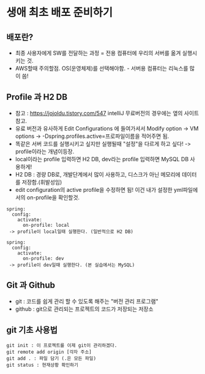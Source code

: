 # 생애 최초 배포 준비하기

## 배포란?
- 최종 사용자에게 SW를 전달하는 과정 = 전용 컴퓨터에 우리의 서버를 옮겨 실행시키는 것.
- AWS할때 주의할점. OS(운영체제)를 선택해야함. - 서버용 컴퓨터는 리눅스를 많이 씀!

## Profile 과 H2 DB
- 참고 : https://jojoldu.tistory.com/547 intelliJ 무료버전의 경우에는 옆의 사이트 참고.
- 유료 버전과 유사하게 Edit Configurations 에 들여가셔서 Modify option -> VM options -> -Dspring.profiles.active=프로파일이름을 적어주면 됨.
- 똑같은 서버 코드를 실행시키고 싶지만 실행될때 "설정"을 다르게 하고 싶다! -> profile이라는 개념이등장.
- local이라는 profile 입력하면 H2 DB, dev라는 profile 입력하면 MySQL DB 사용하게!
- H2 DB : 경량 DB로, 개발단계에서 많이 사용하고, 디스크가 아닌 메모리에 데이터를 저장함.(휘발성임)
- edit configuration의 active profile을 수정하면 됨! 이건 내가 설정한 yml파일에서의 on-profile을 확인할것.
```
spring:
  config:
    activate:
      on-profile: local
 -> profile이 local일때 실행한다. (일반적으로 H2 DB)
 
spring:
  config:
    activate:
      on-profile: dev
 -> profile이 dev일때 실행한다. (본 실습에서는 MySQL)
```

## Git 과 Github
- git : 코드를 쉽게 관리 할 수 있도록 해주는 "버전 관리 프로그램"
- github : git으로 관리되는 프로젝트의 코드가 저장되는 저장소

## git 기초 사용법
```
git init : 이 프로젝트를 이제 git이 관리하겠다.
git remote add origin [각자 주소]
git add . : 파일 담기 (.은 모든 파일) 
git status : 현재상황 확인하기
```